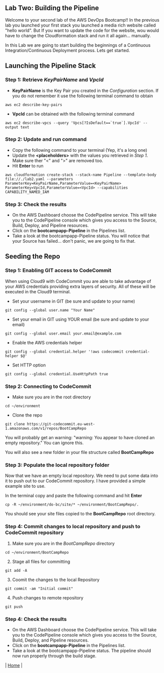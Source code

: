 ## Lab Two: Building the Pipeline
Welcome to your second lab of the AWS DevOps Bootcamp!! In the previous lab you 
launched your first stack you launched a media rich website called "hello world".
But If you want to update the code for the website, wou would have to change the 
Cloudformation stack and run it all again... manually.

In this Lab we are going to start building the beginnings of a Continuous Integration/Continuous Deployment
process. Lets get started.

## Launching the Pipeline Stack

### Step 1: Retrieve *KeyPairName* and *VpcId*
- **KeyPairName** is the Key Pair you created in the *Configuration* section. If you do not remember it use the following terminal command to obtain
```
aws ec2 describe-key-pairs
```
- **VpcId** can be obtained with the following terminal command
```
aws ec2 describe-vpcs --query 'Vpcs[?IsDefault==`true`].VpcId' --output text
```

### Step 2: Update and run command
- Copy the following command to your terminal (Yep, it's a long one)
- Update the **\<placeholders\>** with the values you retrieved in *Step 1*. Make sure ther "<" and ">" are removed too.
- Hit **Enter** to run
```
aws cloudformation create-stack --stack-name Pipeline --template-body file://./lab2.yaml --parameters ParameterKey=KeyPairName,ParameterValue=<KeyPairName> ParameterKey=VpcId,ParameterValue=<VpcId> --capabilities CAPABILITY_NAMED_IAM
```

### Step 3: Check the results
- On the AWS Dashboard choose the CodePipeline service. This will take you to the CodePipeline console which gives you access to the Source, Build, Deploy, and Pipeline resources.
- Click on the **bootcampapp-Pipeline** in the Pipelines list.
- Take a look at the bootcampapp-Pipeline status. You will notice that your Source has failed... don't panic, we are going to fix that.

## Seeding the Repo 

### Step 1: Enabling GIT access to CodeCommit
When using Cloud9 with CodeCommit you are able to take advantage of your AWS credentials
providing extra layers of security. All of these will be executed in the Cloud9 
terminal.

- Set your username in GIT (be sure and update to your name)
```
git config --global user.name "Your Name"
```
- Set your email in GIT using YOUR email (be sure and update to your email)
```
git config --global user.email your.email@example.com
```
- Enable the AWS credentials helper
```
git config --global credential.helper '!aws codecommit credential-helper $@'
```
- Set HTTP option
```
git config --global credential.UseHttpPath true
```

### Step 2: Connecting to CodeCommit
- Make sure you are in the root directory
```
cd ~/environment
```
- Clone the repo
```
git clone https://git-codecommit.eu-west-1.amazonaws.com/v1/repos/BootCampRepo
```
You will probably get an warning: "warning: You appear to have cloned an empty repository." 
You can ignore this.

You will also see a new folder in your file structure called **BootCampRepo**

### Step 3: Populate the local repository folder
Now that we have an empty local repository. We need to put some data into it to push out to our 
CodeCommit repository. I have provided a simple example site to use.

In the terminal copy and paste the following command and hit **Enter**
```
cp -R ~/environment/do-bc/site/* ~/environment/BootCampRepo/.
```
You should see your site files copied to the **BootCampRepo** root directory.

### Step 4: Commit changes to local repository and push to CodeCommit repository
1. Make sure you are in the *BootCampRepo* directory
```
cd ~/environment/BootCampRepo
```
2. Stage all files for committing
```
git add -A
```
3. Coomit the changes to the local Repository
```
git commit -am "Initial commit"
```
4. Push changes to remote repository
```
git push
```

### Step 4: Check the results
- On the AWS Dashboard choose the CodePipeline service. This will take you to the CodePipeline console which gives you access to the Source, Build, Deploy, and Pipeline resources.
- Click on the **bootcampapp-Pipeline** in the Pipelines list.
- Take a look at the bootcampapp-Pipeline status. The pipeline should now run properly through the build stage.

| [Home](../../README.md) |